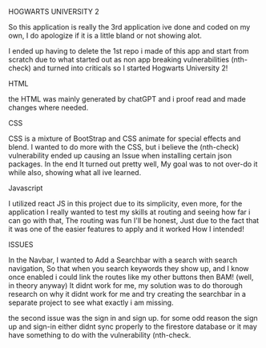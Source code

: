 HOGWARTS UNIVERSITY 2 

So this application is really the 3rd application ive done and coded on my own,
I do apologize if it is a little bland or not showing alot.

I ended up having to delete the 1st repo i made of this app and start from 
scratch due to what started out as non app breaking vulnerabilities (nth-check) and turned
into criticals so I started Hogwarts University 2!

HTML

the HTML was mainly generated by chatGPT and i proof read and made changes where needed.

CSS

CSS is a mixture of BootStrap and CSS animate for special effects and blend. 
I wanted to do more with the CSS, but i believe the (nth-check) 
vulnerability ended up causing an Issue when installing certain json packages.
In the end It turned out pretty well, My goal was to not over-do it while also,
showing what all ive learned.

Javascript

I utilized react JS in this project due to its simplicity, even more, for the application
I really wanted to test my skills at routing and seeing how far i can go with that, 
The routing was fun I'll be honest, Just due to the fact that it was one of the easier
features to apply and it worked How I intended!

ISSUES

In the Navbar, I wanted to Add a Searchbar with a search with search navigation, So that
when you search keywords they show up, and I know once enabled i could link the routes like
my other buttons then BAM! 
(well, in theory anyway) It didnt work for me,
my solution was to do thorough research on why it didnt work for me and try creating
the searchbar in a separate project to see what exactly i am missing.

the second issue was the sign in and sign up. for some odd reason the sign up and sign-in
either didnt sync properly to the firestore database or it may have something to do with the vulnerability (nth-check.
